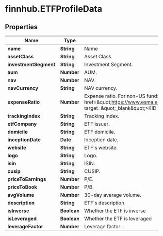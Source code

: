 # finnhub.ETFProfileData

## Properties

Name | Type | Description | Notes
------------ | ------------- | ------------- | -------------
**name** | **String** | Name | [optional] 
**assetClass** | **String** | Asset Class. | [optional] 
**investmentSegment** | **String** | Investment Segment. | [optional] 
**aum** | **Number** | AUM. | [optional] 
**nav** | **Number** | NAV. | [optional] 
**navCurrency** | **String** | NAV currency. | [optional] 
**expenseRatio** | **Number** | Expense ratio. For non-US funds, this is the &lt;a href&#x3D;\&quot;https://www.esma.europa.eu/sites/default/files/library/2015/11/09_1028_final_kid_ongoing_charges_methodology_for_publication_u_2_.pdf\&quot; target&#x3D;\&quot;_blank\&quot;&gt;KID ongoing charges&lt;a/&gt;. | [optional] 
**trackingIndex** | **String** | Tracking Index. | [optional] 
**etfCompany** | **String** | ETF issuer. | [optional] 
**domicile** | **String** | ETF domicile. | [optional] 
**inceptionDate** | **Date** | Inception date. | [optional] 
**website** | **String** | ETF&#39;s website. | [optional] 
**logo** | **String** | Logo. | [optional] 
**isin** | **String** | ISIN. | [optional] 
**cusip** | **String** | CUSIP. | [optional] 
**priceToEarnings** | **Number** | P/E. | [optional] 
**priceToBook** | **Number** | P/B. | [optional] 
**avgVolume** | **Number** | 30-day average volume. | [optional] 
**description** | **String** | ETF&#39;s description. | [optional] 
**isInverse** | **Boolean** | Whether the ETF is inverse | [optional] 
**isLeveraged** | **Boolean** | Whether the ETF is leveraged | [optional] 
**leverageFactor** | **Number** | Leverage factor. | [optional] 



